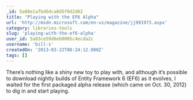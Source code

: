 ```yaml
---
_id: 5a88e1afbd6dca0d5f0d2d62
title: "Playing with the EF6 Alpha"
url: 'http://msdn.microsoft.com/en-us/magazine/jj991973.aspx'
category: libraries-tools
slug: 'playing-with-the-ef6-alpha'
user_id: 5a83ce59d6eb0005c4ecda2c
username: 'bill-s'
createdOn: '2013-03-22T08:24:12.000Z'
tags: []
---
```


There’s nothing like a shiny new toy to play with, and although it’s possible to download nightly builds of Entity Framework 6 (EF6) as it evolves, I waited for the first packaged alpha release (which came on Oct. 30, 2012) to dig in and start playing.
